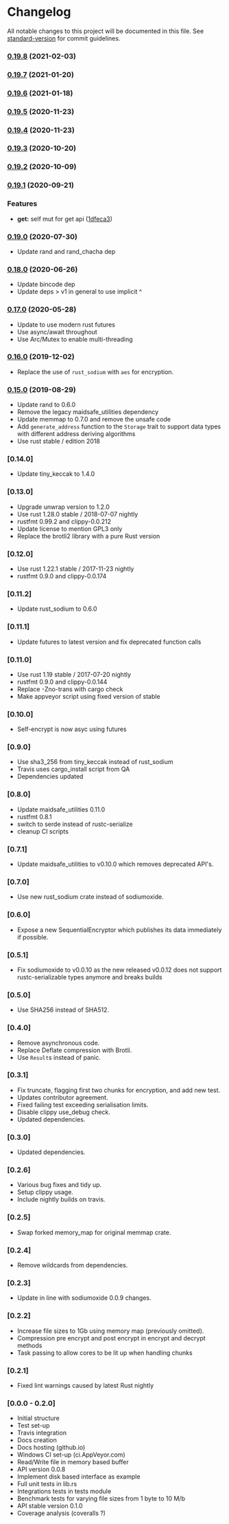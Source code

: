 # Changelog

All notable changes to this project will be documented in this file. See [standard-version](https://github.com/conventional-changelog/standard-version) for commit guidelines.

### [0.19.8](https://github.com/maidsafe/self_encryption/compare/v0.19.7...v0.19.8) (2021-02-03)

### [0.19.7](https://github.com/maidsafe/self_encryption/compare/v0.19.6...v0.19.7) (2021-01-20)

### [0.19.6](https://github.com/maidsafe/self_encryption/compare/v0.19.5...v0.19.6) (2021-01-18)

### [0.19.5](https://github.com/maidsafe/self_encryption/compare/v0.19.4...v0.19.5) (2020-11-23)

### [0.19.4](https://github.com/maidsafe/self_encryption/compare/v0.19.3...v0.19.4) (2020-11-23)

### [0.19.3](https://github.com/maidsafe/self_encryption/compare/v0.19.2...v0.19.3) (2020-10-20)

### [0.19.2](https://github.com/maidsafe/self_encryption/compare/v0.19.1...v0.19.2) (2020-10-09)

### [0.19.1](https://github.com/maidsafe/self_encryption/compare/v0.19.0...v0.19.1) (2020-09-21)


### Features

* **get:** self mut for get api ([1dfeca3](https://github.com/maidsafe/self_encryption/commit/1dfeca3715604612aea982fa9c795413e4b443f5))

### [0.19.0](https://github.com/maidsafe/self_encryption/compare/v0.18.0...v0.19.0) (2020-07-30)

* Update rand and rand_chacha dep

### [0.18.0](https://github.com/maidsafe/self_encryption/compare/v0.17.0...v0.18.0) (2020-06-26)

* Update bincode dep
* Update deps > v1 in general to use implicit ^

### [0.17.0](https://github.com/maidsafe/self_encryption/compare/v0.16.0...v0.17.0) (2020-05-28)

* Update to use modern rust futures
* Use async/await throughout
* Use Arc/Mutex to enable multi-threading


### [0.16.0](https://github.com/maidsafe/self_encryption/compare/v0.15.0...v0.16.0) (2019-12-02)

* Replace the use of `rust_sodium` with `aes` for encryption.

### [0.15.0](https://github.com/maidsafe/self_encryption/compare/0.14.0...v0.15.0) (2019-08-29)

* Update rand to 0.6.0
* Remove the legacy maidsafe_utilities dependency
* Update memmap to 0.7.0 and remove the unsafe code
* Add `generate_address` function to the `Storage` trait to support data types with different address deriving algorithms
* Use rust stable / edition 2018

### [0.14.0]

* Update tiny_keccak to 1.4.0

### [0.13.0]
* Upgrade unwrap version to 1.2.0
* Use rust 1.28.0 stable / 2018-07-07 nightly
* rustfmt 0.99.2 and clippy-0.0.212
* Update license to mention GPL3 only
* Replace the brotli2 library with a pure Rust version

### [0.12.0]
* Use rust 1.22.1 stable / 2017-11-23 nightly
* rustfmt 0.9.0 and clippy-0.0.174

### [0.11.2]
* Update rust_sodium to 0.6.0

### [0.11.1]
* Update futures to latest version and fix deprecated function calls

### [0.11.0]
* Use rust 1.19 stable / 2017-07-20 nightly
* rustfmt 0.9.0 and clippy-0.0.144
* Replace -Zno-trans with cargo check
* Make appveyor script using fixed version of stable

### [0.10.0]
* Self-encrypt is now asyc using futures

### [0.9.0]
* Use sha3_256 from tiny_keccak instead of rust_sodium
* Travis uses cargo_install script from QA
* Dependencies updated

### [0.8.0]
* Update maidsafe_utilities 0.11.0
* rustfmt 0.8.1
* switch to serde instead of rustc-serialize
* cleanup CI scripts

### [0.7.1]
* Update maidsafe_utilities to v0.10.0 which removes deprecated API's.

### [0.7.0]
* Use new rust_sodium crate instead of sodiumoxide.

### [0.6.0]
* Expose a new SequentialEncryptor which publishes its data immediately if possible.

### [0.5.1]
* Fix sodiumoxide to v0.0.10 as the new released v0.0.12 does not support rustc-serializable types anymore and breaks builds

### [0.5.0]
* Use SHA256 instead of SHA512.

### [0.4.0]
* Remove asynchronous code.
* Replace Deflate compression with Brotli.
* Use `Result`s instead of panic.

### [0.3.1]
* Fix truncate, flagging first two chunks for encryption, and add new test.
* Updates contributor agreement.
* Fixed failing test exceeding serialisation limits.
* Disable clippy use_debug check.
* Updated dependencies.

### [0.3.0]
* Updated dependencies.

### [0.2.6]
* Various bug fixes and tidy up.
* Setup clippy usage.
* Include nightly builds on travis.

### [0.2.5]
* Swap forked memory_map for original memmap crate.

### [0.2.4]
* Remove wildcards from dependencies.

### [0.2.3]
* Update in line with sodiumoxide 0.0.9 changes.

### [0.2.2]
* Increase file sizes to 1Gb using memory map (previously omitted).
* Compression pre encrypt and post encrypt in encrypt and decrypt methods
* Task passing to allow cores to be lit up when handling chunks

### [0.2.1]
* Fixed lint warnings caused by latest Rust nightly

### [0.0.0 - 0.2.0]
* Initial structure
* Test set-up
* Travis integration
* Docs creation
* Docs hosting (github.io)
* Windows CI set-up (ci.AppVeyor.com)
* Read/Write file in memory based buffer
* API version 0.0.8
* Implement disk based interface as example
* Full unit tests in lib.rs
* Integrations tests in tests module
* Benchmark tests for varying file sizes from 1 byte to 10 M/b
* API stable version 0.1.0
* Coverage analysis (coveralls ?)
